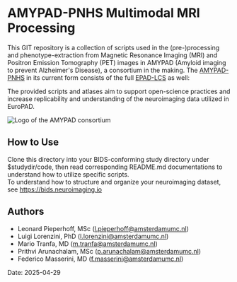 
# AMYPAD-PNHS Multimodal MRI Processing

This GIT repository is a collection of scripts used in the (pre-)processing and phenotype-extraction from Magnetic Resonance Imaging (MRI) and Positron Emission Tomography (PET) images in AMYPAD (Amyloid imaging to prevent Alzheimer's Disease), a consortium in the making. The [AMYPAD-PNHS](https://amypad.eu) in its current form consists of the full [EPAD-LCS](https://ep-ad.org) as well: 

The provided scripts and atlases aim to support open-science practices and increase replicability and understanding of the neuroimaging data utilized in EuroPAD.

![Logo of the AMYPAD consortium](/AMYPAD_logo.png "AMYPAD Logo")

## How to Use
Clone this directory into your BIDS-conforming study directory under $studydir/code, then read corresponding README.md documentations to understand how to utilize specific scripts.  
To understand how to structure and organize your neuroimaging dataset, see https://bids.neuroimaging.io 

## Authors
- Leonard Pieperhoff, MSc (l.pieperhoff@amsterdamumc.nl)
- Luigi Lorenzini, PhD (l.lorenzini@amsterdamumc.nl)
- Mario Tranfa, MD (m.tranfa@amsterdamumc.nl)
- Prithvi Arunachalam, MSc (p.arunachalam@amsterdamumc.nl)
- Federico Masserini, MD (f.masserini@amsterdamumc.nl)

Date: 2025-04-29